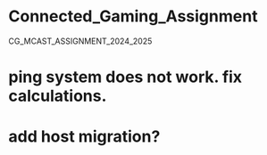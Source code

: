 # Connected_Gaming_Assignment
CG_MCAST_ASSIGNMENT_2024_2025

# ping system does not work. fix calculations.
# add host migration?